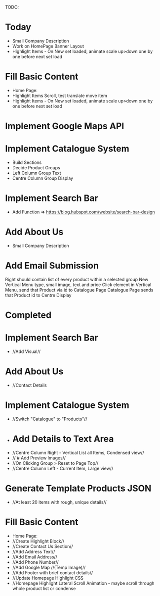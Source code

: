 TODO:

# Today
- Small Company Description
- Work on HomePage Banner Layout
- Highlight Items - On New set loaded, animate scale up>down one by one before next set load




# Fill Basic Content
- Home Page:
- Highlight Items Scroll, test translate move item
- Highlight Items - On New set loaded, animate scale up>down one by one before next set load


# Implement Google Maps API

# Implement Catalogue System

- Build Sections
- Decide Product Groups
- Left Column Group Text
- Centre Column Group Display


# Implement Search Bar
- Add Function => https://blog.hubspot.com/website/search-bar-design

# Add About Us
- Small Company Description


# Add Email Submission

Right should contain list of every product within a selected group
New Vertical Menu type, small image, text and price
Click element in Vertical Menu, send that Product via id to Catalogue Page
Catalogue Page sends that Product id to Centre Display

# Completed
# Implement Search Bar
- //Add Visual//
# Add About Us
- //Contact Details

# Implement Catalogue System
- //Switch "Catalogue" to "Products"//
- # Add Details to Text Area
- //Centre Column Right - Vertical List all Items, Condensed view//
- // # Add Preview Images//
- //On Clicking Group > Reset to Page Top//
- //Centre Column Left - Current Item, Large view//

# Generate Template Products JSON
- //At least 20 items with rough, unique details//


# Fill Basic Content
- Home Page:
- //Create Highlight Block//
- //Create Contact Us Section//
- //Add Address Text//
- //Add Email Address//
- //Add Phone Number//
- //Add Google Map //(Temp Image)//
- //Add Footer with brief contact details//
- //Update Homepage Highlight CSS
- //Homepage Highlight Lateral Scroll Animation - maybe scroll through whole product list or condense